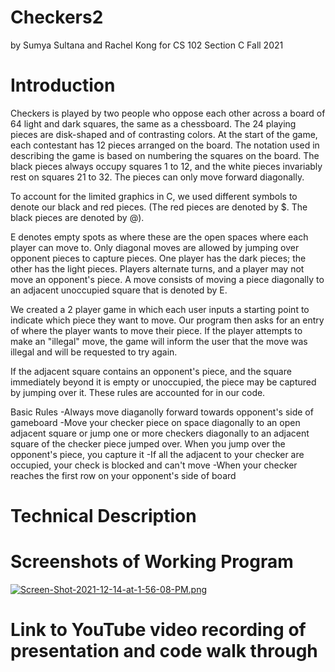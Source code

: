 # Checkers2
by Sumya Sultana and Rachel Kong for CS 102 Section C Fall 2021
# Introduction

Checkers is played by two people who oppose each other across a board of 64 light and dark squares, the same as a chessboard. The 24 playing pieces are disk-shaped and of contrasting colors. At the start of the game, each contestant has 12 pieces arranged on the board. The notation used in describing the game is based on numbering the squares on the board. The black pieces always occupy squares 1 to 12, and the white pieces invariably rest on squares 21 to 32. The pieces can only move forward diagonally.

To account for the limited graphics in C, we used different symbols to denote our black and red pieces. (The red pieces are denoted by $. The black pieces are denoted by @).

E denotes empty spots as where these are the open spaces where each player can move to.
Only diagonal moves are allowed by jumping over opponent pieces to capture pieces. One player has the dark pieces; the other has the light pieces. Players alternate turns, and a player may not move an opponent's piece. A move consists of moving a piece diagonally to an adjacent unoccupied square that is denoted by E. 

We created a 2 player game in which each user inputs a starting point to indicate which piece they want to move. Our program then asks for an entry of where the player wants to move their piece. If the player attempts to make an "illegal" move, the game will inform the user that the move was illegal and will be requested to try again. 

If the adjacent square contains an opponent's piece, and the square immediately beyond it is empty or unoccupied, the piece may be captured by jumping over it. These rules are accounted for in our code. 

Basic Rules
-Always move diaganolly forward towards opponent's side of gameboard
-Move your checker piece on space diagonally to an open adjacent square or jump one or more checkers diagonally to an adjacent square of the checker piece jumped over. When you jump over the opponent's piece, you capture it
-If all the adjacent to your checker are occupied, your check is blocked and can't move
-When your checker reaches the first row on your opponent's side of board

# Technical Description

# Screenshots of Working Program
[![Screen-Shot-2021-12-14-at-1-56-08-PM.png](https://i.postimg.cc/gjfyf4kN/Screen-Shot-2021-12-14-at-1-56-08-PM.png)](https://postimg.cc/vxt6nrnV)

# Link to YouTube video recording of presentation and code walk through
